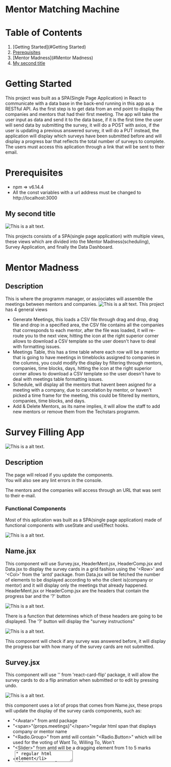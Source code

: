 # Mentor Matching Machine
# Table of Contents

1. [Getting Started](#Getting Started)
2. [Prerequisites](#Prerequisites)
3. [Mentor Madness](#Mentor Madness)
4. [My second title](#my-second-title)
# Getting Started
This project was built  as a SPA(Single Page Application) in React to communicate with a data base in the back-end running in this app as a RESTful API. As the first step is to get data from an end point to display the companies and mentors that had their first meeting. The app will take the user input as data and send it to the data base, if it is the first time the user will send data by submitting the survey, it will do a POST with axios, if the user is updating a previous answered survey, it will do a PUT instead, the application will display which surveys have been submitted before and will display a progress bar that reflects the total number of surveys to complete.
The users must access this aplication through a link that will be sent to their email.
# Prerequisites
* npm => v6.14.4
* All the const variables with a url address must be changed to http://localhost:3000
## My second title
![This is a alt text.](./src/img/Survey.jpg "This is a sample image.")

This projects consists of a SPA(single page application) with multiple views, these views which are divided into the Mentor Madness(scheduling), Survey Application, and finally the Data Dashboard.

# Mentor Madness
## Description

This is where the programm manager, or assiociates will assemble the meetings between mentors and companies.
![This is a alt text.](./src/img/Survey.jpg "This is a sample image.")
This project has 4 general views
* Generate Meetings, this loads a CSV file through drag and drop, drag file and drop in a specified area, the CSV file contains all the companies that corresponds to each mentor, after the file was loaded, it will re-route you to the next view, hitting the icon at the right superior corner allows to download a CSV template so the user doesn't have to deal with formatting issues.
* Meetings Table, this has a time table where each row will be a mentor that is going to have meetings in timeblocks assigned to companies in the columns, you could modify the display by filtering through mentors, companies, time blocks, days, hitting the icon at the right superior corner allows to download a CSV template so the user doesn't have to deal with meetings table formatting issues.
* Schedule, will display all the mentors that havent been asigned for a meeting with a company, due to cancelation by mentor, or haven't picked a time frame for the meeting, this could be filtered by mentors, companies, time blocks, and days.
* Add & Delete Mentors, as its name implies, it will allow the staff to add new mentors or remove them from the Techstars programm.

# Survey Filling App

![This is a alt text.](./src/img/Survey.jpg "This is a sample image.")

## Description
The page will reload if you update the components.\
You will also see any lint errors in the console.

The mentors and the companies will access through an URL that was sent to their e-mail.

### Functional Components

Most of this aplication was built as a SPA(single page application) made of functional components
with useState and useEffect hooks.

![This is a alt text.](./src/img/Parenthood.JPG "This is a sample image.")

## Name.jsx

This component will use Survey.jsx, HeaderMent.jsx, HeaderComp.jsx and Data.jsx to display the survey cards in a grid fashion using the '\<Row>\' and '\<Col>\' from the 'antd' package.
from Data.jsx will be fetched the number of elements to be displayed according to who the client is(company or mentor) and it will display only the meetings
that already happened.
HeaderMent.jsx or HeaderComp.jsx are the headers that contain the progress bar and the '?' button

![This is a alt text.](./src/img/ProgressBar.JPG "This is a sample image.")

There is a function that determines which of these headers are going to be displayed.
The '?' button will display the "survey instructions"

![This is a alt text.](./src/img/Survey_Tutorial.JPG "This is a sample image.")

This component will check if any survey was answered before, it will display the progress bar with how many of the survey cards are not submitted.

## Survey.jsx

This component will use '<ReactCardFlip>' from 'react-card-flip' package, it will allow the survey cards to do a flip animation when submitted or to edit by pressing undo.

![This is a alt text.](./src/img/SurveySubmitted.jpg "This is a sample image.")

this component uses a lot of props that comes from Name.jsx, these props will update the display of the survey cards components, such as:
* "\<Avatar>\" from antd package
* "\<span>\"{props.meetings}"\</span>\"regular html span that displays company or mentor name
* "<Radio.Group>" from antd will contain "<Radio.Button>" which will be used for the voting of Want To, Willing To, Won't
* "\<Slider>\" from antd will be a dragging element from 1 to 5 marks
* "<textarea>" regular html element
* "\<Button>\" from antd will take care of the data submit and the undo
When you hit submit button, the card will flip showing the back of the survey card.

## Data.jsx
This uses axios package to get data from the endpoints.

## TutorialComp.jsx
This uses Modal from 'antd' and is displayed if the client represents a company

## TutorialMent.jsx
This uses Modal from 'antd' and is displayed if the client represents a mentor

# Data Dashboard
## Description
The data dashboard will consist of 3 general views which are:
* Tracking: Consists of tables that display the status or the the progress reagrding the survey filling by mentors and companies, this view allows to select either mentor or company that is missing to fill out a survey, so the reminder will be sent to their email, it also allows to display the missing surveys or the submitted ones.
* Performance: Consists of tables that display the performance by mentor or company, so the staff will be able to take action regarding the least wanted company or mentor, and the contrary case as well, it will display a graphic chart for every company or mentor.
* Results: Consists of tables that display the matching results from mentors and companies.
